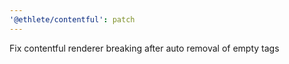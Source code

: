 ```yaml
---
'@ethlete/contentful': patch
---
```


Fix contentful renderer breaking after auto removal of empty tags
